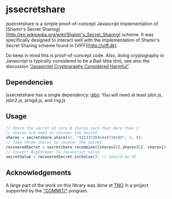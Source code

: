jssecretshare
=============

jssecretshare is a simple proof-of-concept Javascript implementation of [Shamir's Secret Sharing][http://en.wikipedia.org/wiki/Shamir's_Secret_Sharing] scheme. It was specifically designed to interact well with the implementation of Shamir's Secret Sharing scheme found in [VIFF][http://viff.dk].

Do keep in mind this is proof-of-concept code. Also, doing cryptography in Javascript is typically considered to be a Bad Idea (tm), see also the discussion ["Javascript Cryptography Considered Harmful"](http://www.matasano.com/articles/javascript-cryptography/).

Dependencies
------------

jssecretshare has a single dependency: [jsbn](http://www-cs-students.stanford.edu/~tjw/jsbn/).
You will need at least jsbn.js, jsbn2.js, prng4.js, and rng.js

Usage
-----
```javascript
// Share the secret 42 into 8 shares such that more than 2 
// shares are need to recover the secret.
shares = secretshare.share(42, "9223372045444710599", 2, 8);
// Take three shares to recover the secret
recoveredSecret = secretshare.recombine([shares[0],shares[6], shares[3]],"9223372045444710599");
// Convert BigInteger to Javascript value
secretValue = recoveredSecret.intValue(); // should be 42
```

Acknowledgements
----------------

A large part of the work on this library was done at [TNO](http://www.tno.nl) in a project supported by the ["COMMIT/"](http://www.commit-nl.nl) program.